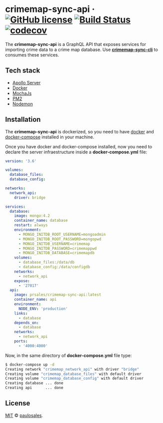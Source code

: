 # crimemap-sync-api &middot; [![GitHub license](https://img.shields.io/badge/license-MIT-blue.svg)](https://github.com/paulosales/crimemap-sync-api/blob/master/LICENSE) [![Build Status](https://travis-ci.com/paulosales/crimemap-sync-api.svg?branch=master)](https://travis-ci.com/paulosales/crimemap-sync-api) [![codecov](https://codecov.io/gh/paulosales/crimemap-sync-api/branch/master/graph/badge.svg)](https://codecov.io/gh/paulosales/crimemap-sync-api)

The **crimemap-sync-api** is a GraphQL API that exposes services for importing crime data to a crime map database. Use **[crimemap-sync-cli](https://github.com/paulosales/crimemap-sync-cli)** to consumes these services.

## Tech stack

- [Apollo Server](https://github.com/apollographql/apollo-server)
- [Docker](https://www.docker.com/)
- [MochaJs](https://mochajs.org/)
- [PM2](https://pm2.keymetrics.io/)
- [Nodemon](https://nodemon.io/)

## Installation

The **crimemap-sync-api** is dockerized, so you need to have [docker](https://docs.docker.com/install/) and [docker-compose](https://docs.docker.com/compose/install/) installed in your machine.

Once you have docker and docker-compose installed, now you need to declare the server infraestructure inside a **docker-compose.yml** file:

```yaml
version: '3.6'

volumes:
  database_files:
  database_config:

networks:
  network_api:
    driver: bridge

services:
  database:
    image: mongo:4.2
    container_name: database
    restart: always
    environment:
      - MONGO_INITDB_ROOT_USERNAME=mongoadmin
      - MONGO_INITDB_ROOT_PASSWORD=mongopwd
      - MONGO_INITDB_USERNAME=crimemap
      - MONGO_INITDB_PASSWORD=crimemappwd
      - MONGO_INITDB_DATABASE=crimemapdb
    volumes:
      - database_files:/data/db
      - database_config:/data/configdb
    networks:
      - network_api
    expose:
      - '27017'
  api:
    image: prsales/crimemap-sync-api:latest
    container_name: api
    environment:
      NODE_ENV: 'production'
    links:
      - database
    depends_on:
      - database
    networks:
      - network_api
    ports:
      - '4000:4000'
```

Now, in the same directory of **docker-compose.yml** file type:

```bash
$ docker-compose up -d
Creating network "crimemap_network_api" with driver "bridge"
Creating volume "crimemap_database_files" with default driver
Creating volume "crimemap_database_config" with default driver
Creating database ... done
Creating api      ... done
```

## License

[MIT](https://github.com/paulosales/crimemap-sync-api/blob/master/LICENSE) © [paulosales](https://github.com/paulosales/).
